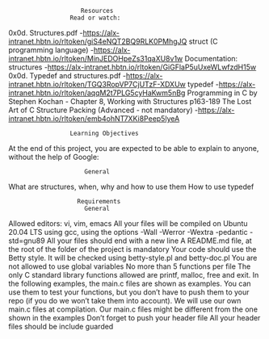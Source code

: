                         Resources
                     Read or watch:

0x0d. Structures.pdf -https://alx-intranet.hbtn.io/rltoken/giS4eNQT2BQ9RLK0PMhgJQ
struct (C programming language) -https://alx-intranet.hbtn.io/rltoken/MinJEDOHpeZs31qaXU8v1w
Documentation: structures -https://alx-intranet.hbtn.io/rltoken/GiGFlaP5uUxeWLwfzdH15w
0x0d. Typedef and structures.pdf -https://alx-intranet.hbtn.io/rltoken/TGQ3RopVP7CjUTzF-XDXUw
typedef -https://alx-intranet.hbtn.io/rltoken/aqqM2t7PLG5cyHaKwm5nBg
Programming in C by Stephen Kochan - Chapter 8, Working with Structures p163-189
The Lost Art of C Structure Packing (Advanced - not mandatory) -https://alx-intranet.hbtn.io/rltoken/emb4ohNT7XKi8Peep5lyeA
                     
                     Learning Objectives
At the end of this project, you are expected to be able to explain to anyone, without the help of Google:

                         General
What are structures, when, why and how to use them
How to use typedef
                     
                       Requirements
                         General
Allowed editors: vi, vim, emacs
All your files will be compiled on Ubuntu 20.04 LTS using gcc, using the options -Wall -Werror -Wextra -pedantic -std=gnu89
All your files should end with a new line
A README.md file, at the root of the folder of the project is mandatory
Your code should use the Betty style. It will be checked using betty-style.pl and betty-doc.pl
You are not allowed to use global variables
No more than 5 functions per file
The only C standard library functions allowed are printf, malloc, free and exit.
In the following examples, the main.c files are shown as examples. You can use them to test your functions, but you don’t have to push them to your repo (if you do we won’t take them into account). We will use our own main.c files at compilation. Our main.c files might be different from the one shown in the examples
Don’t forget to push your header file
All your header files should be include guarded
